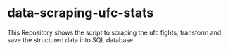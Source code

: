 # data-scraping-ufc-stats
This Repository shows the script to scraping the ufc fights, transform and save the structured data into SQL database
